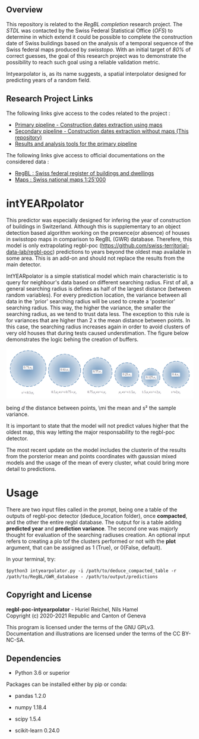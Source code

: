 ## Overview

This repository is related to the _RegBL completion_ research project. The _STDL_ was contacted by the Swiss Federal Statistical Office (_OFS_) to determine in which extend it could be possible to complete the construction date of Swiss buildings based on the analysis of a temporal sequence of the Swiss federal maps produced by _swisstopo_. With an initial target of _80%_ of correct guesses, the goal of this research project was to demonstrate the possibility to reach such goal using a reliable validation metric.

Intyearpolator is, as its name suggests, a spatial interpolator designed for predicting years of a random field. 

## Research Project Links

The following links give access to the codes related to the project :

* [Primary pipeline - Construction dates extraction using maps](https://github.com/swiss-territorial-data-lab/regbl-poc)
* [Secondary pipeline - Construction dates extraction without maps (This repository)](https://github.com/swiss-territorial-data-lab/regbl-poc-intyearpolator)
* [Results and analysis tools for the primary pipeline](https://github.com/swiss-territorial-data-lab/regbl-poc-analysis)

The following links give access to official documentations on the considered data :

* [RegBL : Swiss federal register of buildings and dwellings](https://www.bfs.admin.ch/bfs/en/home/registers/federal-register-buildings-dwellings.html)
* [Maps : Swiss national maps 1:25'000](https://shop.swisstopo.admin.ch/en/products/maps/national/lk25)


# intYEARpolator
This predictor was especially designed for infering the year of construction of buildings in Switzerland. Although this is supplementary to an object detection based algorithm working on the presence(or absence) of houses in swisstopo maps in comparison to RegBL (GWR) database. Therefere, this model is only extrapolating regbl-poc (https://github.com/swiss-territorial-data-lab/regbl-poc) predictions to years beyond the oldest map available in some area. This is an add-on and should not replace the results from the main detector.

IntYEARpolator is a simple statistical model which main characteristic is to query for neighbour's data based on different searching radius. First of all, a general searching radius is defines as half of the largest distance (between random variables). For every prediction location, the variance between all data in the 'prior' searching radius will be used to create a 'posterior' searching radius. This way, the higher the variance, the smaller the searching radius, as we tend to trust data less. The exception to this rule is for variances that are higher than 2 x the mean distance between points. In this case, the searching radius increases again in order to avoid clusters of very old houses that during tests caused understimation. The figure below demonstrates the logic behing the creation of buffers.

![](doc/image/f1.png)

being *d* the distance between points, \mi the mean and s² the sample variance. 

It is important to state that the model will not predict values higher that the oldest map, this way letting the major responsability to the regbl-poc detector. 

The most recent update on the model includes the clusterin of the results from the porsterior mean and points coordinates with gaussian mixed models and the usage of the mean of every cluster, what could bring more detail to predictions.

# Usage

There are two input files called in the prompt, being one a table of the outputs of regbl-poc detector (deduce_location folder), once **compacted**, and the other the entire regbl database. The output for is a table adding **predicted year** and **prediction variance**. The second one was majorly thought for evaluation of the searching radiuses creation. An optional input refers to creating a plo tof the clusters performed or not with the **plot** argument, that can be assigned as 1 (True), or 0(False, default).

In your terminal, try:

```
$python3 intyearpolator.py -i /path/to/deduce_compacted_table -r /path/to/RegBL/GWR_database - /path/to/output/predictions
```

## Copyright and License

**regbl-poc-intyearpolator** - Huriel Reichel, Nils Hamel <br >
Copyright (c) 2020-2021 Republic and Canton of Geneva

This program is licensed under the terms of the GNU GPLv3. Documentation and illustrations are licensed under the terms of the CC BY-NC-SA.

## Dependencies

* Python 3.6 or superior

Packages can be installed either by pip or conda:

* pandas 1.2.0

* numpy 1.18.4

* scipy 1.5.4

* scikit-learn 0.24.0

